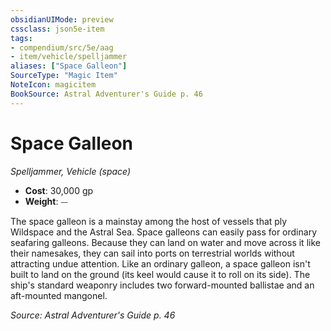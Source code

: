 ```yaml
---
obsidianUIMode: preview
cssclass: json5e-item
tags:
- compendium/src/5e/aag
- item/vehicle/spelljammer
aliases: ["Space Galleon"]
SourceType: "Magic Item"
NoteIcon: magicitem
BookSource: Astral Adventurer's Guide p. 46
---
```

# Space Galleon
*Spelljammer, Vehicle (space)*  

- **Cost**: 30,000 gp
- **Weight**: ⏤

The space galleon is a mainstay among the host of vessels that ply Wildspace and the Astral Sea. Space galleons can easily pass for ordinary seafaring galleons. Because they can land on water and move across it like their namesakes, they can sail into ports on terrestrial worlds without attracting undue attention. Like an ordinary galleon, a space galleon isn't built to land on the ground (its keel would cause it to roll on its side). The ship's standard weaponry includes two forward-mounted ballistae and an aft-mounted mangonel.

*Source: Astral Adventurer's Guide p. 46*
